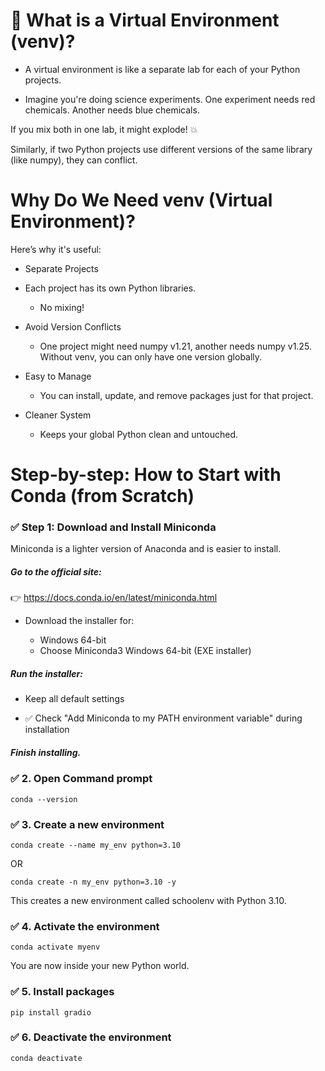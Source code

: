 # 🧪 What is a Virtual Environment (venv)?

- A virtual environment is like a separate lab for each of your Python projects.

- Imagine you're doing science experiments. One experiment needs red chemicals. Another needs blue chemicals.
 
If you mix both in one lab, it might explode! 💥

Similarly, if two Python projects use different versions of the same library (like numpy), they can conflict.

# Why Do We Need venv (Virtual Environment)?

Here’s why it's useful:

- Separate Projects

- Each project has its own Python libraries.

  - No mixing!

- Avoid Version Conflicts

  - One project might need numpy v1.21, another needs numpy v1.25. Without venv, you can only have one version globally.

- Easy to Manage

   - You can install, update, and remove packages just for that project.

- Cleaner System

   - Keeps your global Python clean and untouched.

# Step-by-step: How to Start with Conda (from Scratch)

### ✅ Step 1: Download and Install Miniconda

Miniconda is a lighter version of Anaconda and is easier to install.

##### Go to the official site:
👉 https://docs.conda.io/en/latest/miniconda.html

- Download the installer for:

   - Windows 64-bit
   - Choose Miniconda3 Windows 64-bit (EXE installer)

##### Run the installer:

- Keep all default settings

- ✅ Check "Add Miniconda to my PATH environment variable" during installation

##### Finish installing.

### ✅ 2. Open Command prompt

```conda --version```

### ✅ 3. Create a new environment

```conda create --name my_env python=3.10```

OR

```conda create -n my_env python=3.10 -y``` 

This creates a new environment called schoolenv with Python 3.10.

### ✅ 4. Activate the environment

```conda activate myenv```

You are now inside your new Python world.

### ✅ 5. Install packages

```pip install gradio```

### ✅ 6. Deactivate the environment

```conda deactivate```

